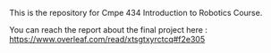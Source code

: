 This is the repository for Cmpe 434 Introduction to Robotics Course.

You can reach the report about the final project here :
https://www.overleaf.com/read/xtsgtxyrctcq#f2e305
